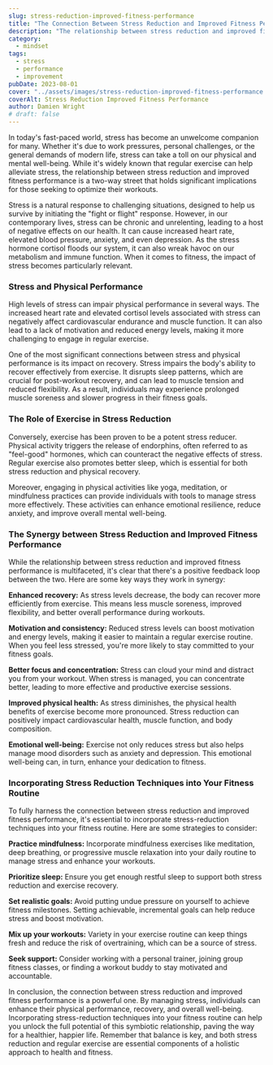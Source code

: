 ```yaml
---
slug: stress-reduction-improved-fitness-performance
title: "The Connection Between Stress Reduction and Improved Fitness Performance"
description: "The relationship between stress reduction and improved fitness performance is a two-way street that holds significant implications."
category:
  - mindset
tags:
  - stress
  - performance
  - improvement
pubDate: 2023-08-01
cover: "../assets/images/stress-reduction-improved-fitness-performance.webp"
coverAlt: Stress Reduction Improved Fitness Performance
author: Damien Wright
# draft: false
---
```


In today's fast-paced world, stress has become an unwelcome companion for many. Whether it's due to work pressures, personal challenges, or the general demands of modern life, stress can take a toll on our physical and mental well-being. While it's widely known that regular exercise can help alleviate stress, the relationship between stress reduction and improved fitness performance is a two-way street that holds significant implications for those seeking to optimize their workouts.

Stress is a natural response to challenging situations, designed to help us survive by initiating the "fight or flight" response. However, in our contemporary lives, stress can be chronic and unrelenting, leading to a host of negative effects on our health. It can cause increased heart rate, elevated blood pressure, anxiety, and even depression. As the stress hormone cortisol floods our system, it can also wreak havoc on our metabolism and immune function. When it comes to fitness, the impact of stress becomes particularly relevant.

### Stress and Physical Performance

High levels of stress can impair physical performance in several ways. The increased heart rate and elevated cortisol levels associated with stress can negatively affect cardiovascular endurance and muscle function. It can also lead to a lack of motivation and reduced energy levels, making it more challenging to engage in regular exercise.

One of the most significant connections between stress and physical performance is its impact on recovery. Stress impairs the body's ability to recover effectively from exercise. It disrupts sleep patterns, which are crucial for post-workout recovery, and can lead to muscle tension and reduced flexibility. As a result, individuals may experience prolonged muscle soreness and slower progress in their fitness goals.

### The Role of Exercise in Stress Reduction

Conversely, exercise has been proven to be a potent stress reducer. Physical activity triggers the release of endorphins, often referred to as "feel-good" hormones, which can counteract the negative effects of stress. Regular exercise also promotes better sleep, which is essential for both stress reduction and physical recovery.

Moreover, engaging in physical activities like yoga, meditation, or mindfulness practices can provide individuals with tools to manage stress more effectively. These activities can enhance emotional resilience, reduce anxiety, and improve overall mental well-being.

### The Synergy between Stress Reduction and Improved Fitness Performance

While the relationship between stress reduction and improved fitness performance is multifaceted, it's clear that there's a positive feedback loop between the two. Here are some key ways they work in synergy:

**Enhanced recovery:** As stress levels decrease, the body can recover more efficiently from exercise. This means less muscle soreness, improved flexibility, and better overall performance during workouts.

**Motivation and consistency:** Reduced stress levels can boost motivation and energy levels, making it easier to maintain a regular exercise routine. When you feel less stressed, you're more likely to stay committed to your fitness goals.

**Better focus and concentration:** Stress can cloud your mind and distract you from your workout. When stress is managed, you can concentrate better, leading to more effective and productive exercise sessions.

**Improved physical health:** As stress diminishes, the physical health benefits of exercise become more pronounced. Stress reduction can positively impact cardiovascular health, muscle function, and body composition.

**Emotional well-being:** Exercise not only reduces stress but also helps manage mood disorders such as anxiety and depression. This emotional well-being can, in turn, enhance your dedication to fitness.

### Incorporating Stress Reduction Techniques into Your Fitness Routine

To fully harness the connection between stress reduction and improved fitness performance, it's essential to incorporate stress-reduction techniques into your fitness routine. Here are some strategies to consider:

**Practice mindfulness:** Incorporate mindfulness exercises like meditation, deep breathing, or progressive muscle relaxation into your daily routine to manage stress and enhance your workouts.

**Prioritize sleep:** Ensure you get enough restful sleep to support both stress reduction and exercise recovery.

**Set realistic goals:** Avoid putting undue pressure on yourself to achieve fitness milestones. Setting achievable, incremental goals can help reduce stress and boost motivation.

**Mix up your workouts:** Variety in your exercise routine can keep things fresh and reduce the risk of overtraining, which can be a source of stress.

**Seek support:** Consider working with a personal trainer, joining group fitness classes, or finding a workout buddy to stay motivated and accountable.

In conclusion, the connection between stress reduction and improved fitness performance is a powerful one. By managing stress, individuals can enhance their physical performance, recovery, and overall well-being. Incorporating stress-reduction techniques into your fitness routine can help you unlock the full potential of this symbiotic relationship, paving the way for a healthier, happier life. Remember that balance is key, and both stress reduction and regular exercise are essential components of a holistic approach to health and fitness.
